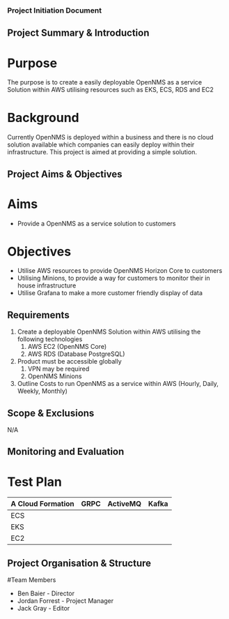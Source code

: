 ### Project Initiation Document

## Project Summary & Introduction
# Purpose
The purpose is to create a easily deployable OpenNMS as a service Solution within AWS utilising resources such as EKS, ECS, RDS and EC2

# Background
Currently OpenNMS is deployed within a business and there is no cloud solution available which companies can easily deploy within their infrastructure. This project is aimed at providing a simple solution.

## Project Aims & Objectives
# Aims
* Provide a OpenNMS as a service solution to customers

# Objectives
* Utilise AWS resources to provide OpenNMS Horizon Core to customers
* Utilising Minions, to provide a way for customers to monitor their in house infrastructure
* Utilise Grafana to make a more customer friendly display of data

## Requirements
1. Create a deployable OpenNMS Solution within AWS utilising the following technologies
    1. AWS EC2 (OpenNMS Core)
    2. AWS RDS (Database PostgreSQL)
2. Product must be accessible globally
    1. VPN may be required
    2. OpenNMS Minions
3. Outline Costs to run OpenNMS as a service within AWS (Hourly, Daily, Weekly, Monthly)

## Scope & Exclusions
N/A

## Monitoring and Evaluation

# Test Plan
| A Cloud Formation | GRPC | ActiveMQ | Kafka |
|-------------------|------|----------|-------|
| ECS               |      |          |       |
| EKS               |      |          |       |
| EC2               |      |          |       |


## Project Organisation & Structure
#Team Members
* Ben Baier - Director
* Jordan Forrest - Project Manager
* Jack Gray - Editor
